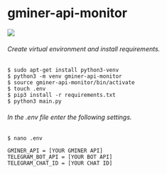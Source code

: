 # gminer-api-monitor

![](https://hits.seeyoufarm.com/api/count/incr/badge.svg?url=https%3A%2F%2Fgithub.com%2Farsovskidev%2Fgminer-api-monitor&count_bg=%23A4B6F7&title_bg=%23555555&icon=&icon_color=%23E7E7E7&title=hits&edge_flat=false)

###### Create virtual environment and install requirements.

```
$ sudo apt-get install python3-venv
$ python3 -m venv gminer-api-monitor
$ source gminer-api-monitor/bin/activate
$ touch .env
$ pip3 install -r requirements.txt
$ python3 main.py
```

###### In the .env file enter the following settings.

```
$ nano .env

GMINER_API = [YOUR GMINER API]
TELEGRAM_BOT_API = [YOUR BOT API]
TELEGRAM_CHAT_ID = [YOUR CHAT ID]

```

